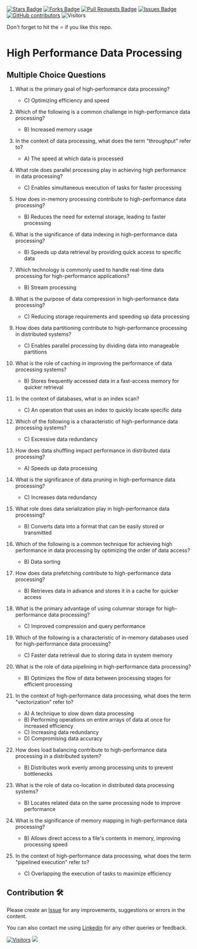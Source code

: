 <a href="https://github.com/drshahizan/HPDP/stargazers"><img src="https://img.shields.io/github/stars/drshahizan/HPDP" alt="Stars Badge"/></a>
<a href="https://github.com/drshahizan/HPDP/network/members"><img src="https://img.shields.io/github/forks/drshahizan/HPDP" alt="Forks Badge"/></a>
<a href="https://github.com/drshahizan/HPDP/pulls"><img src="https://img.shields.io/github/issues-pr/drshahizan/HPDP" alt="Pull Requests Badge"/></a>
<a href="https://github.com/drshahizan/HPDP/issues"><img src="https://img.shields.io/github/issues/drshahizan/HPDP" alt="Issues Badge"/></a>
<a href="https://github.com/drshahizan/HPDP/graphs/contributors"><img alt="GitHub contributors" src="https://img.shields.io/github/contributors/drshahizan/Python_Tutorial?color=2b9348"></a>
![Visitors](https://api.visitorbadge.io/api/visitors?path=https%3A%2F%2Fgithub.com%2Fdrshahizan%2FHPDP&labelColor=%23d9e3f0&countColor=%23697689&style=flat)

Don't forget to hit the :star: if you like this repo.

# High Performance Data Processing

## Multiple Choice Questions																																					

1. What is the primary goal of high-performance data processing?
   - C) Optimizing efficiency and speed
     
2. Which of the following is a common challenge in high-performance data processing?
   - B) Increased memory usage

3. In the context of data processing, what does the term "throughput" refer to?
   - A) The speed at which data is processed

4. What role does parallel processing play in achieving high performance in data processing?
   - C) Enables simultaneous execution of tasks for faster processing

5. How does in-memory processing contribute to high-performance data processing?
   - B) Reduces the need for external storage, leading to faster processing

6. What is the significance of data indexing in high-performance data processing?
   - B) Speeds up data retrieval by providing quick access to specific data

7. Which technology is commonly used to handle real-time data processing for high-performance applications?
   - B) Stream processing

8. What is the purpose of data compression in high-performance data processing?
   - C) Reducing storage requirements and speeding up data processing

9. How does data partitioning contribute to high-performance processing in distributed systems?
   - C) Enables parallel processing by dividing data into manageable partitions

10. What is the role of caching in improving the performance of data processing systems?
    - B) Stores frequently accessed data in a fast-access memory for quicker retrieval

11. In the context of databases, what is an index scan?
    - C) An operation that uses an index to quickly locate specific data

12. Which of the following is a characteristic of high-performance data processing systems?
    - C) Excessive data redundancy

13. How does data shuffling impact performance in distributed data processing?
    - A) Speeds up data processing

14. What is the significance of data pruning in high-performance data processing?
    - C) Increases data redundancy

15. What role does data serialization play in high-performance data processing?
    - B) Converts data into a format that can be easily stored or transmitted

16. Which of the following is a common technique for achieving high performance in data processing by optimizing the order of data access?
    - B) Data sorting

17. How does data prefetching contribute to high-performance data processing?
    - B) Retrieves data in advance and stores it in a cache for quicker access

18. What is the primary advantage of using columnar storage for high-performance data processing?
    - C) Improved compression and query performance

19. Which of the following is a characteristic of in-memory databases used for high-performance data processing?
    - C) Faster data retrieval due to storing data in system memory

20. What is the role of data pipelining in high-performance data processing?
    - B) Optimizes the flow of data between processing stages for efficient processing

21. In the context of high-performance data processing, what does the term "vectorization" refer to?
    - A) A technique to slow down data processing
    - B) Performing operations on entire arrays of data at once for increased efficiency
    - C) Increasing data redundancy
    - D) Compromising data accuracy

22. How does load balancing contribute to high-performance data processing in a distributed system?
    - B) Distributes work evenly among processing units to prevent bottlenecks

23. What is the role of data co-location in distributed data processing systems?
    - B) Locates related data on the same processing node to improve performance

24. What is the significance of memory mapping in high-performance data processing?
    - B) Allows direct access to a file's contents in memory, improving processing speed

25. In the context of high-performance data processing, what does the term "pipelined execution" refer to?
    - C) Overlapping the execution of tasks to maximize efficiency
      
## Contribution 🛠️
Please create an [Issue](https://github.com/drshahizan/HPDP/issues) for any improvements, suggestions or errors in the content.

You can also contact me using [Linkedin](https://www.linkedin.com/in/drshahizan/) for any other queries or feedback.

[![Visitors](https://api.visitorbadge.io/api/visitors?path=https%3A%2F%2Fgithub.com%2Fdrshahizan&labelColor=%23697689&countColor=%23555555&style=plastic)](https://visitorbadge.io/status?path=https%3A%2F%2Fgithub.com%2Fdrshahizan)
![](https://hit.yhype.me/github/profile?user_id=81284918)


